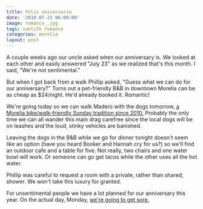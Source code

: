 ```yaml
---
title: Feliz aniversario
date: '2018-07-21 06:00:00'
image: romance_.jpg
tags: vanlife romance
categories: morelia
layout: post
---
```


A couple weeks ago our uncle asked when our anniversary is. We looked at each other and easily answered "July 23" as we realized that's this month. I said, "We're not sentimental."

But when I got back from a walk Phillip asked, "Guess what we can do for our anniversary?" Turns out a pet-friendly B&B in downtown Morelia can be as cheap as $24/night. He'd already booked it. Romantic!

We're going today so we can walk Madero with the dogs tomorrow, [a Morelia bike/walk-friendly Sunday tradition since 2010.](http://experienciamorelia.mx/en/bicycle-friendly-sunday/) Probably the only time we can all wander this main drag carefree since the local dogs will be on leashes and the loud, stinky vehicles are banished.

Leaving the dogs in the B&B while we go for dinner tonight doesn't seem like an option (have you heard Booker and Hannah cry for us?) so we'll find an outdoor cafe and a table for five. Not really, two chairs and one water bowl will work. Or someone can go get tacos while the other uses all the hot water.

Phillip was careful to request a room with a private, rather than shared, shower. We won't take this luxury for granted.

For unsentimental people we have a lot planned for our anniversary this year. On the actual day, Monday, [we're going to get sore.](http://reverdecer.annalisagross.com/2018-07-22-sun-salutations/)